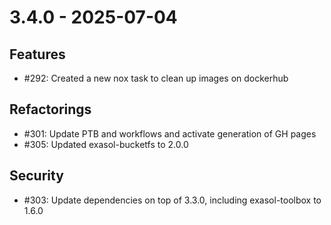 # 3.4.0 - 2025-07-04

## Features

 - #292: Created a new nox task to clean up images on dockerhub

## Refactorings

 - #301: Update PTB and workflows and activate generation of GH pages
 - #305: Updated exasol-bucketfs to 2.0.0

## Security

 - #303: Update dependencies on top of 3.3.0, including exasol-toolbox to 1.6.0

